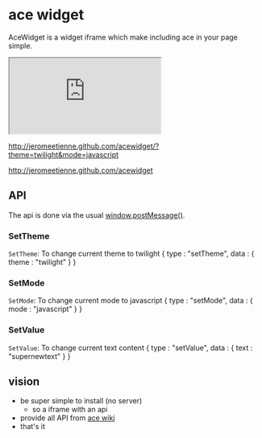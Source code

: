 # ace widget

AceWidget is a widget iframe which make including ace in your page simple.

   <iframe src="http://acewidget.org"></iframe>
   
   http://jeromeetienne.github.com/acewidget/?theme=twilight&mode=javascript
   
   http://jeromeetienne.github.com/acewidget
   
## API

The api is done via the usual
[window.postMessage()](https://developer.mozilla.org/en/DOM/window.postMessage).


### SetTheme
`SetTheme`: To change current theme to twilight
    {
        type    : "setTheme",
        data    : {
            theme   : "twilight"
        }
    }

### SetMode
`SetMode`: To change current mode to javascript
    {
        type    : "setMode",
        data    : {
            mode    : "javascript"
        }
    }

### SetValue
`SetValue`: To change current text content
    {
        type    : "setValue",
        data    : {
            text    : "supernewtext"
        }
    }

## vision

* be super simple to install (no server)
  * so a iframe with an api
* provide all API from [ace wiki](https://github.com/ajaxorg/ace/wiki/Embedding---API)
* that's it


